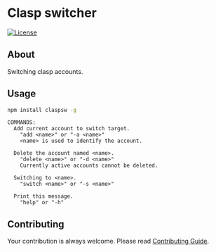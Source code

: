 # Clasp switcher
[![License](https://img.shields.io/github/license/rmuraix/clasp-switcher)](./LICENSE)  
## About
Switching clasp accounts.  
## Usage
```bash
npm install claspsw -g
```
```
COMMANDS:
  Add current account to switch target.
    "add <name>" or "-a <name>"
    <name> is used to identify the account.

  Delete the account named <name>.
    "delete <name>" or "-d <name>"
    Currently active accounts cannot be deleted.

  Switching to <name>.
    "switch <name>" or "-s <name>"

  Print this message.
    "help" or "-h"
```
## Contributing  
Your contribution is always welcome. Please read [Contributing Guide](.github/CONTRIBUTING.md).  
